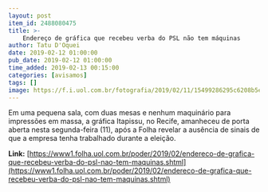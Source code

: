```yaml
---
layout: post
item_id: 2488080475
title: >-
    Endereço de gráfica que recebeu verba do PSL não tem máquinas
author: Tatu D'Oquei
date: 2019-02-12 01:00:00
pub_date: 2019-02-12 01:00:00
time_added: 2019-02-13 00:15:00
categories: [avisamos]
tags: []
image: https://f.i.uol.com.br/fotografia/2019/02/11/15499286295c6208b5eb734_1549928629_3x2_lg.jpg
---
```


Em uma pequena sala, com duas mesas e nenhum maquinário para impressões em massa, a gráfica Itapissu, no Recife, amanheceu de porta aberta nesta segunda-feira (11), após a Folha revelar a ausência de sinais de que a empresa tenha trabalhado durante a eleição.

**Link:** [https://www1.folha.uol.com.br/poder/2019/02/endereco-de-grafica-que-recebeu-verba-do-psl-nao-tem-maquinas.shtml](https://www1.folha.uol.com.br/poder/2019/02/endereco-de-grafica-que-recebeu-verba-do-psl-nao-tem-maquinas.shtml)

